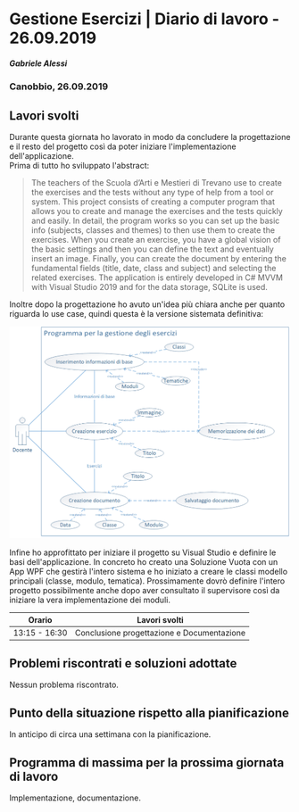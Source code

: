 # Gestione Esercizi | Diario di lavoro - 26.09.2019
##### Gabriele Alessi
### Canobbio, 26.09.2019

## Lavori svolti

Durante questa giornata ho lavorato in modo da concludere la progettazione e il resto del progetto così da poter iniziare l'implementazione dell'applicazione.  
Prima di tutto ho sviluppato l'abstract:
>The teachers of the Scuola d’Arti e Mestieri di Trevano use to create the exercises and the tests without any type of help from a tool or system. This project consists of creating a computer program that allows you to create and manage the exercises and the tests quickly and easily. In detail, the program works so you can set up the basic info (subjects, classes and themes) to then use them to create the exercises. 
When you create an exercise, you have a global vision of the basic settings and then you can define the text and eventually insert an image. Finally, you can create the document by entering the fundamental fields (title, date, class and subject) and selecting the related exercises. 
The application is entirely developed in C# MVVM with Visual Studio 2019 and for the data storage, SQLite is used.

Inoltre dopo la progettazione ho avuto un'idea più chiara anche per quanto riguarda lo use case, quindi questa è la versione sistemata definitiva:

<img src="../Analisi/UseCase.png" alt="UseCase" width=600>

<div style="page-break-after: always;"></div>

Infine ho approfittato per iniziare il progetto su Visual Studio e definire le basi dell'applicazione. In concreto ho creato una Soluzione Vuota con un App WPF che gestirà l'intero sistema e ho iniziato a creare le classi modello principali (classe, modulo, tematica). Prossimamente dovrò definire l'intero progetto possibilmente anche dopo aver consultato il supervisore così da iniziare la vera implementazione dei moduli.

| Orario | Lavori svolti |
| - | - |
|13:15 - 16:30 | Conclusione progettazione e Documentazione |

##  Problemi riscontrati e soluzioni adottate

Nessun problema riscontrato.

##  Punto della situazione rispetto alla pianificazione

In anticipo di circa una settimana con la pianificazione. 

## Programma di massima per la prossima giornata di lavoro

Implementazione, documentazione.